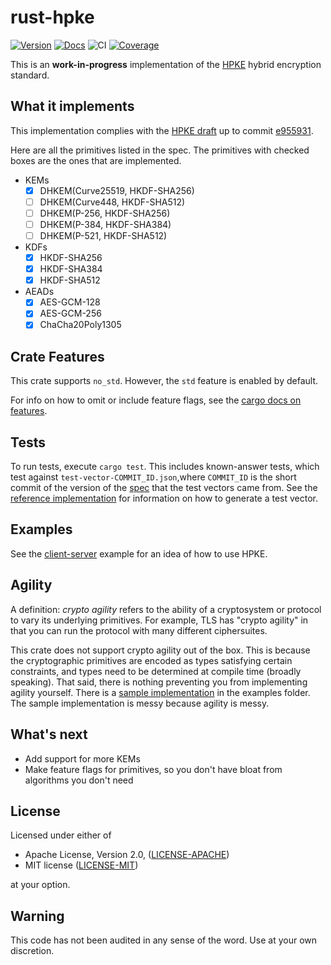 rust-hpke
=========
[![Version](https://img.shields.io/crates/v/hpke.svg)](https://crates.io/crates/hpke)
[![Docs](https://docs.rs/hpke/badge.svg)](https://docs.rs/hpke)
![CI](https://github.com/rozbb/rust-hpke/workflows/CI/badge.svg)
[![Coverage](https://codecov.io/gh/rozbb/rust-hpke/branch/master/graph/badge.svg)](https://codecov.io/gh/rozbb/rust-hpke)

This is an **work-in-progress** implementation of the [HPKE](https://datatracker.ietf.org/doc/draft-irtf-cfrg-hpke/) hybrid encryption standard.

What it implements
------------------

This implementation complies with the [HPKE draft](https://github.com/cfrg/draft-irtf-cfrg-hpke) up to commit [e955931](https://github.com/cfrg/draft-irtf-cfrg-hpke/tree/e955931cdc4e9708da2fd4d905dd920fc4668c85).

Here are all the primitives listed in the spec. The primitives with checked boxes are the ones that are implemented.

* KEMs
    - [X] DHKEM(Curve25519, HKDF-SHA256)
    - [ ] DHKEM(Curve448, HKDF-SHA512)
    - [ ] DHKEM(P-256, HKDF-SHA256)
    - [ ] DHKEM(P-384, HKDF-SHA384)
    - [ ] DHKEM(P-521, HKDF-SHA512)
* KDFs
    - [X] HKDF-SHA256
    - [X] HKDF-SHA384
    - [X] HKDF-SHA512
* AEADs
    - [X] AES-GCM-128
    - [X] AES-GCM-256
    - [X] ChaCha20Poly1305

Crate Features
--------------

This crate supports `no_std`. However, the `std` feature is enabled by default.

For info on how to omit or include feature flags, see the [cargo docs on features](https://doc.rust-lang.org/cargo/reference/specifying-dependencies.html#choosing-features).

Tests
-----

To run tests, execute `cargo test`. This includes known-answer tests, which test against `test-vector-COMMIT_ID.json`,where `COMMIT_ID` is the short commit of the version of the [spec](https://github.com/cfrg/draft-irtf-cfrg-hpke) that the test vectors came from. See the [reference implementation](https://github.com/bifurcation/hpke) for information on how to generate a test vector.

Examples
--------

See the [client-server](examples/client_server.rs) example for an idea of how to use HPKE.

Agility
-------

A definition: *crypto agility* refers to the ability of a cryptosystem or protocol to vary its underlying primitives. For example, TLS has "crypto agility" in that you can run the protocol with many different ciphersuites.

This crate does not support crypto agility out of the box. This is because the cryptographic primitives are encoded as types satisfying certain constraints, and types need to be determined at compile time (broadly speaking). That said, there is nothing preventing you from implementing agility yourself. There is a [sample implementation](examples/agility.rs) in the examples folder. The sample implementation is messy because agility is messy.

What's next
-----------

* Add support for more KEMs
* Make feature flags for primitives, so you don't have bloat from algorithms you don't need

License
-------

Licensed under either of

 * Apache License, Version 2.0, ([LICENSE-APACHE](LICENSE-APACHE))
 * MIT license ([LICENSE-MIT](LICENSE-MIT))

at your option.

Warning
-------

This code has not been audited in any sense of the word. Use at your own discretion.

